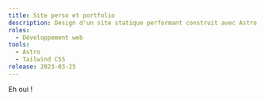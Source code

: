 ```yaml
---
title: Site perso et portfolio
description: Design d'un site statique performant construit avec Astro.
roles:
  - Développement web
tools:
  - Astro
  - Tailwind CSS
release: 2023-03-25
---
```


Eh oui !
